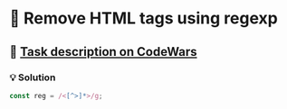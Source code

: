 # 📝 Remove HTML tags using regexp

## 🔗 [Task description on CodeWars](https://www.codewars.com/kata/58488e89cc8feac6cb000941)

### 💡 Solution

```javascript
const reg = /<[^>]*>/g;
```
